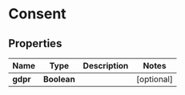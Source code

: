 

# Consent

## Properties

Name | Type | Description | Notes
------------ | ------------- | ------------- | -------------
**gdpr** | **Boolean** |  |  [optional]



